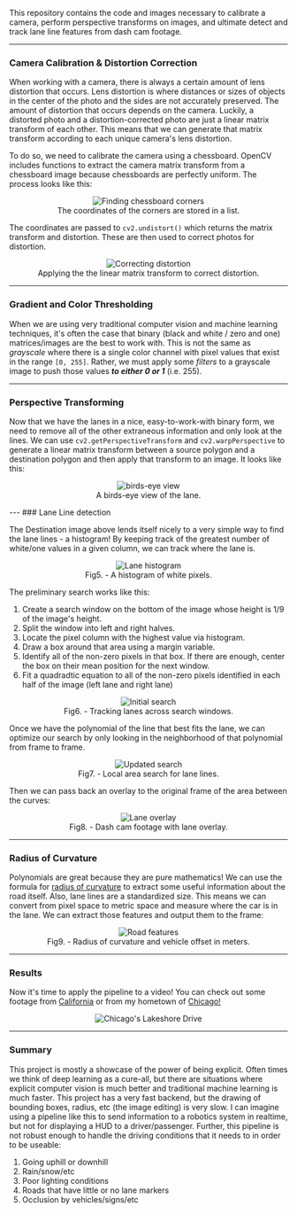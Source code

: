This repository contains the code and images necessary to calibrate a camera, perform perspective transforms on images, and ultimate detect and track lane line features from dash cam footage.

---
### Camera Calibration & Distortion Correction

When working with a camera, there is always a certain amount of lens distortion that occurs. Lens distortion is where distances or sizes of objects in the center of the photo and the sides are not accurately preserved. The amount of distortion that occurs depends on the camera. Luckily, a distorted photo and a distortion-corrected photo are just a linear matrix transform of each other. This means that we can generate that matrix transform according to each unique camera's lens distortion.  

To do so, we need to calibrate the camera using a chessboard. OpenCV includes functions to extract the camera matrix transform from a chessboard image because chessboards are perfectly uniform. The process looks like this:

<center>
<figure>
<img src="saved_figures/chess_corners.png" alt="Finding chessboard corners"/>
<figcaption>The coordinates of the corners are stored in a list.</figcaption>
</figure>
</center>

The coordinates are passed to `cv2.undistort()` which returns the matrix transform and distortion. These are then used to correct photos for distortion.

<center>
<figure>
<img src="saved_figures/undistorted_chess.png" alt="Correcting distortion"/>
<figcaption>Applying the the linear matrix transform to correct distortion.</figcaption>
</figure>
</center>

---
###  Gradient and Color Thresholding

When we are using very traditional computer vision and machine learning techniques, it's often the case that binary (black and white / zero and one) matrices/images are the best to work with. This is not the same as *grayscale* where there is a single color channel with pixel values that exist in the range `[0, 255]`. Rather, we must apply some *filters* to a grayscale image to push those values ***to either 0 or 1*** (i.e. 255).

---
### Perspective Transforming

Now that we have the lanes in a nice, easy-to-work-with binary form, we need to remove all of the other extraneous information and only look at the lines. We can use `cv2.getPerspectiveTransform` and `cv2.warpPerspective` to generate a linear matrix transform between a source polygon and a destination polygon and then apply that transform to an image. It looks like this:

<center>
<figure>
<img src="saved_figures/perspective_transform.png" alt="birds-eye view"/>
<figcaption>A birds-eye view of the lane.</figcaption>
</figure>
</center>
---
### Lane Line detection

The Destination image above lends itself nicely to a very simple way to find the lane lines - a histogram! By keeping track of the greatest number of white/one values in a given column, we can track where the lane is.

<center>
<figure>
<img src="saved_figures/lane_histogram.png" alt="Lane histogram"/>
<figcaption>Fig5. - A histogram of white pixels.</figcaption>
</figure>
</center>

 The preliminary search works like this:

  1. Create a search window on the bottom of the image whose height is 1/9 of the image's height.
  2. Split the window into left and right halves.
  3. Locate the pixel column with the highest value via histogram.
  4. Draw a box around that area using a margin variable.
  5. Identify all of the non-zero pixels in that box. If there are enough, center the box on their mean position for the next window.
  6. Fit a quadradtic equation to all of the non-zero pixels identified in each half of the image (left lane and right lane)

<center>
<figure>
<img src="saved_figures/01_window_search.png" alt="Initial search"/>
<figcaption>Fig6. - Tracking lanes across search windows.</figcaption>
</figure>
</center>

Once we have the polynomial of the line that best fits the lane, we can optimize our search by only looking in the neighborhood of that polynomial from frame to frame.

<center>
<figure>
<img src="saved_figures/02_updated_search_window.png" alt="Updated search"/>
<figcaption>Fig7. - Local area search for lane lines.</figcaption>
</figure>
</center>

Then we can pass back an overlay to the original frame of the area between the curves:

<center>
<figure>
<img src="saved_figures/lane_polygon.png" alt="Lane overlay"/>
<figcaption>Fig8. - Dash cam footage with lane overlay.</figcaption>
</figure>
</center>

---
### Radius of Curvature

Polynomials are great because they are pure mathematics! We can use the formula for [radius of curvature](https://en.wikipedia.org/wiki/Radius_of_curvature) to extract some useful information about the road itself. Also, lane lines are a standardized size. This means we can convert from pixel space to metric space and measure where the car is in the lane. We can extract those features and output them to the frame:

<center>
<figure>
<img src="output_images/lane_straight_lines1.jpg" alt="Road features"/>
<figcaption>Fig9. - Radius of curvature and vehicle offset in meters.</figcaption>
</figure>
</center>

---
### Results

Now it's time to apply the pipeline to a video! You can check out some footage from [California](https://www.youtube.com/watch?v=BLajapkJXVI) or from my hometown of [Chicago!](https://www.youtube.com/watch?v=eFFw32FjUxc)

<center>
<figure>
<img src="saved_figures/chicago_thumbnail.jpg" alt="Chicago's Lakeshore Drive"/>
</figure>
</center>

---
### Summary
This project is mostly a showcase of the power of being explicit. Often times we think of deep learning as a cure-all, but there are situations where explicit computer vision is much better and traditional machine learning is much faster. This project has a very fast backend, but the drawing of bounding boxes, radius, etc (the image editing) is very slow. I can imagine using a pipeline like this to send information to a robotics system in realtime, but not for displaying a HUD to a driver/passenger. Further, this pipeline is not robust enough to handle the driving conditions that it needs to in order to be useable:
  1. Going uphill or downhill
  2. Rain/snow/etc
  3. Poor lighting conditions
  4. Roads that have little or no lane markers
  5. Occlusion by vehicles/signs/etc
